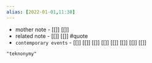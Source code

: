 ```yaml
---
alias: [2022-01-01,11:38]
---
```

- mother note - [[]] [[]]
- related note - [[]] [[]] #quote 
- `contemporary events` - [[]] [[]] [[]] [[]] [[]] [[]] [[]] [[]]


```query
"teknonymy"
```
